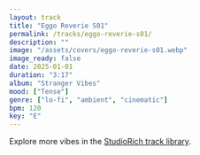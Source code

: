 ```yaml
---
layout: track
title: "Eggo Reverie S01"
permalink: /tracks/eggo-reverie-s01/
description: ""
image: "/assets/covers/eggo-reverie-s01.webp"
image_ready: false
date: 2025-01-01
duration: "3:17"
album: "Stranger Vibes"
mood: ["Tense"]
genre: ["lo-fi", "ambient", "cinematic"]
bpm: 120
key: "E"
---
```


Explore more vibes in the [StudioRich track library](/tracks/).
